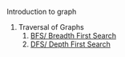 Introduction to graph

1. Traversal of Graphs
    1. [BFS/ Breadth First Search](https://www.geeksforgeeks.org/problems/bfs-traversal-of-graph/1)
    2. [DFS/ Depth First Search]()